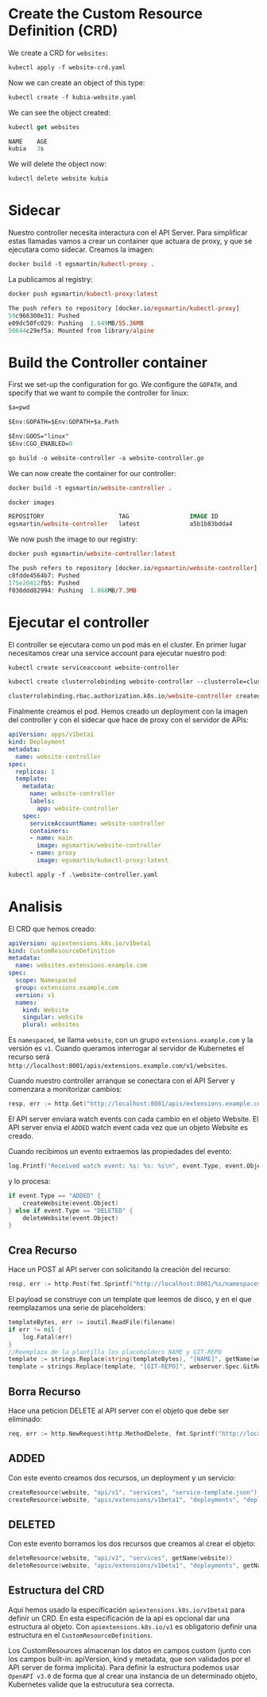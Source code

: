 # Create the Custom Resource Definition (CRD)

We create a CRD for `websites`:

```ps
kubectl apply -f website-crd.yaml
```

Now we can create an object of this type:

```ps
kubectl create -f kubia-website.yaml
```

We can see the object created:

```ps
kubectl get websites

NAME    AGE
kubia   3s
```

We will delete the object now:

```ps
kubectl delete website kubia
```

# Sidecar

Nuestro controller necesita interactura con el API Server. Para simplificar estas llamadas vamos a crear un container que actuara de proxy, y que se ejecutara como sidecar. Creamos la imagen:

```ps
docker build -t egsmartin/kubectl-proxy .
```

La publicamos al registry:

```ps
docker push egsmartin/kubectl-proxy:latest

The push refers to repository [docker.io/egsmartin/kubectl-proxy]
59c966300e31: Pushed
e09dc50fc029: Pushing  1.649MB/55.36MB
50644c29ef5a: Mounted from library/alpine
```

# Build the Controller container

First we set-up the configuration for go. We configure the `GOPATH`, and specify that we want to compile the controller for linux:

```ps
$a=pwd

$Env:GOPATH=$Env:GOPATH+$a.Path

$Env:GOOS="linux"
$Env:CGO_ENABLED=0

go build -o website-controller -a website-controller.go
```

We can now create the container for our controller:

```ps
docker build -t egsmartin/website-controller .
```

```ps
docker images

REPOSITORY                     TAG                 IMAGE ID            CREATED             SIZE
egsmartin/website-controller   latest              a5b1b83bdda4        17 seconds ago      7.3MB
```

We now push the image to our registry:

```ps
docker push egsmartin/website-controller:latest

The push refers to repository [docker.io/egsmartin/website-controller]
c8fdde4564b7: Pushed
175e20412fb5: Pushed
f030ddd82994: Pushing  1.868MB/7.3MB
```

# Ejecutar el controller

El controller se ejecutara como un pod más en el cluster. En primer lugar necesitamos crear una service account para ejecutar nuestro pod:

```ps
kubectl create serviceaccount website-controller
```

```ps
kubectl create clusterrolebinding website-controller --clusterrole=cluster-admin --serviceaccount=default:website-controller

clusterrolebinding.rbac.authorization.k8s.io/website-controller created
```

Finalmente creamos el pod. Hemos creado un deployment con la imagen del controller y con el sidecar que hace de proxy con el servidor de APIs:

```yaml
apiVersion: apps/v1beta1
kind: Deployment
metadata:
  name: website-controller
spec:
  replicas: 1
  template:
    metadata:
      name: website-controller
      labels:
        app: website-controller
    spec:
      serviceAccountName: website-controller
      containers:
      - name: main
        image: egsmartin/website-controller
      - name: proxy
        image: egsmartin/kubectl-proxy:latest
```

```ps
kubectl apply -f .\website-controller.yaml
```


# Analisis

El CRD que hemos creado:

```yaml
apiVersion: apiextensions.k8s.io/v1beta1
kind: CustomResourceDefinition
metadata:
  name: websites.extensions.example.com
spec:
  scope: Namespaced
  group: extensions.example.com
  version: v1
  names:
    kind: Website
    singular: website
    plural: websites
```

Es `namespaced`, se llama `website`, con un grupo `extensions.example.com` y la versión es `v1`. Cuando queramos interrogar al servidor de Kubernetes el recurso será `http://localhost:8001/apis/extensions.example.com/v1/websites`.

Cuando nuestro controller arranque se conectara con el API Server y comenzara a monitorizar cambios:

```go
resp, err := http.Get("http://localhost:8001/apis/extensions.example.com/v1/websites?watch=true")
```

El API server enviara watch events con cada cambio en el objeto Website. El API server envia el `ADDED` watch event cada vez que un objeto Website es creado. 

Cuando recibimos un evento extraemos las propiedades del evento:

```go
log.Printf("Received watch event: %s: %s: %s\n", event.Type, event.Object.Metadata.Name, event.Object.Spec.GitRepo)
```

y lo procesa:

```go
if event.Type == "ADDED" {
    createWebsite(event.Object)
} else if event.Type == "DELETED" {
    deleteWebsite(event.Object)
}
```

## Crea Recurso

Hace un POST al API server con solicitando la creación del recurso:

```go
resp, err := http.Post(fmt.Sprintf("http://localhost:8001/%s/namespaces/%s/%s/", apiGroup, webserver.Metadata.Namespace, kind), "application/json", strings.NewReader(template))
```

El payload se construye con un template que leemos de disco, y en el que reemplazamos una serie de placeholders:

```go
templateBytes, err := ioutil.ReadFile(filename)
if err != nil {
    log.Fatal(err)
}
//Reemplaza de la plantilla los placeholders NAME y GIT-REPO
template := strings.Replace(string(templateBytes), "[NAME]", getName(webserver), -1)
template = strings.Replace(template, "[GIT-REPO]", webserver.Spec.GitRepo, -1)
```

## Borra Recurso

Hace una peticion DELETE al API server con el objeto que debe ser eliminado:

```go
req, err := http.NewRequest(http.MethodDelete, fmt.Sprintf("http://localhost:8001/%s/namespaces/%s/%s/%s", apiGroup, webserver.Metadata.Namespace, kind, name), nil)
```

## ADDED

Con este evento creamos dos recursos, un deployment y un servicio:

```go
createResource(website, "api/v1", "services", "service-template.json")
createResource(website, "apis/extensions/v1beta1", "deployments", "deployment-template.json")
```

## DELETED

Con este evento borramos los dos recursos que creamos al crear el objeto:

```go
deleteResource(website, "api/v1", "services", getName(website))
deleteResource(website, "apis/extensions/v1beta1", "deployments", getName(website))
```

## Estructura del CRD
Aqui hemos usado la especificación `apiextensions.k8s.io/v1beta1` para definir un CRD. En esta especificación de la api es opcional dar una estructura al objeto. Con `apiextensions.k8s.io/v1` es obligatorio definir una estructura en el `CustomResourceDefinitions`.

Los CustomResources almacenan los datos en campos custom (junto con los campos built-in: apiVersion, kind y metadata, que son validados por el API server de forma implicita). Para definir la estructura podemos usar `OpenAPI v3.0` de forma que al crear una instancia de un determinado objeto, Kubernetes valide que la estrucutura sea correcta.